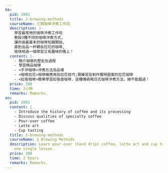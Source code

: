 ```yaml
---
hk:
  pid: 2001
  title: 3-brewing-methods
  courseName: 三類咖啡沖煮工作坊
  description: |-
    學習最常用的咖啡沖煮工作坊
    教授3種不同的咖啡沖煮方式,
    讓你由最基本的咖啡知識開始,
    直到出品一杯親自拉花的咖啡,
    愉快地過一個學習又有趣味的晚上！
  content: |-
    - 簡介咖啡的歷史及過程
    - 學習精品咖啡
    - <手沖咖啡>沖煮方法及品嚐
    - <咖啡拉花>咖啡機應用及拉花技巧;需練習及制作獨特圖案的拉花咖啡
    - <虹吸咖啡>簡單學習虹吸壺咖啡，這種傳統嘅日式咖啡沖煮方法，絕不能錯過！
  price: 380
  time: 2小時
  remarks: Remarks.
en:
  pid: 2001
  content: |
    - Introduce the history of coffee and its processing
    - Discuss qualities of specialty coffee
    - Pour-over coffee
    - Latte art
    - Cup tasting
  title: 3-brewing-methods
  courseName: 3 Brewing Methods
  description: Learn pour-over (hand drip) coffee, latte art and cup tasting in
    one single lesson.
  price: 380
  time: 2 hours
  remarks: Remarks.
---
```

